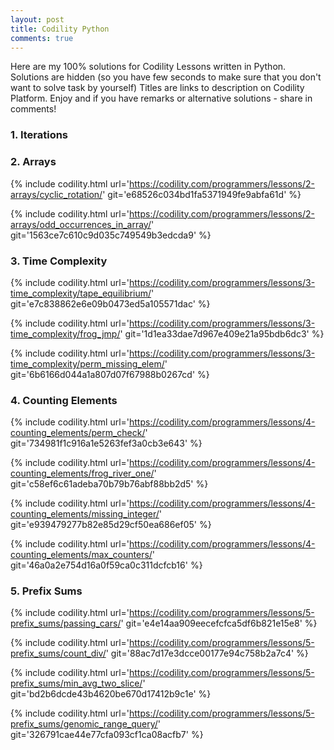 ```yaml
---
layout: post
title: Codility Python
comments: true
---
```


Here are my 100% solutions for Codility Lessons written in Python. Solutions are hidden (so you have few seconds to make sure that you don't want to solve task by yourself) Titles are links to description on Codility Platform. Enjoy and if you have remarks or alternative solutions - share in comments!

### 1. Iterations

### 2. Arrays

{%
    include codility.html
    url='https://codility.com/programmers/lessons/2-arrays/cyclic_rotation/'
    git='e68526c034bd1fa5371949fe9abfa61d'
%}

{%
    include codility.html
    url='https://codility.com/programmers/lessons/2-arrays/odd_occurrences_in_array/'
    git='1563ce7c610c9d035c749549b3edcda9'
%}

<!--
```python
def solution(A, K):
    l = len(A)
    if l == 0:
        return A
    K = K % l
    if K == 0:
        return A
    a = l
    b = K
    while b:
        a, b = b, a % b
    skip = l // a
    for j in range(0, l // skip):
        pre = A[j]
        for i in range(j, skip * K, K):
            next, A[i % l] = A[i % l], pre
            pre = next
    return A
```
-->

### 3. Time Complexity

{%
    include codility.html
    url='https://codility.com/programmers/lessons/3-time_complexity/tape_equilibrium/'
    git='e7c838862e6e09b0473ed5a105571dac'
%}

{%
    include codility.html
    url='https://codility.com/programmers/lessons/3-time_complexity/frog_jmp/'
    git='1d1ea33dae7d967e409e21a95bdb6dc3'
%}

{%
    include codility.html
    url='https://codility.com/programmers/lessons/3-time_complexity/perm_missing_elem/'
    git='6b6166d044a1a807d07f67988b0267cd'
%}

### 4. Counting Elements

{%
    include codility.html
    url='https://codility.com/programmers/lessons/4-counting_elements/perm_check/'
    git='734981f1c916a1e5263fef3a0cb3e643'
%}

{%
    include codility.html
    url='https://codility.com/programmers/lessons/4-counting_elements/frog_river_one/'
    git='c58ef6c61adeba70b79b76abf88bb2d5'
%}

{%
    include codility.html
    url='https://codility.com/programmers/lessons/4-counting_elements/missing_integer/'
    git='e939479277b82e85d29cf50ea686ef05'
%}


{%
    include codility.html
    url='https://codility.com/programmers/lessons/4-counting_elements/max_counters/'
    git='46a0a2e754d16a0f59ca0c311dcfcb16'
%}


### 5. Prefix Sums

{%
    include codility.html
    url='https://codility.com/programmers/lessons/5-prefix_sums/passing_cars/'
    git='e4e14aa909eecefcfca5df6b821e15e8'
%}

{%
    include codility.html
    url='https://codility.com/programmers/lessons/5-prefix_sums/count_div/'
    git='88ac7d17e3dcce00177e94c758b2a7c4'
%}

{%
    include codility.html
    url='https://codility.com/programmers/lessons/5-prefix_sums/min_avg_two_slice/'
    git='bd2b6dcde43b4620be670d17412b9c1e'
%}

{%
    include codility.html
    url='https://codility.com/programmers/lessons/5-prefix_sums/genomic_range_query/'
    git='326791cae44e77cfa093cf1ca08acfb7'
%}

<!--

### 6. Sorting


#### 1. [MaxProductOfThree](https://codility.com/programmers/lessons/6-sorting/max_product_of_three/)
```python
def solution(A):
    A.sort()
    a = max(A[0] * A[1] * A[2], float('-inf'))
    b = max(A[0] * A[1] * A[-1], a)
    c = max(A[0] * A[-2] * A[-1], b)
    d = max(A[-3] * A[-2] * A[-1], c)
    return d    
```
#### 2. [Distinct](https://codility.com/programmers/lessons/6-sorting/distinct/)
```python
def solution(A):
    if len(A) == 0:
        return 0
    A.sort()
    result = 1
    for i in range(0, len(A)-1):
        if A[i] != A[i+1]:
            result += 1
    return result
```
#### 3. [Triangle](https://codility.com/programmers/lessons/6-sorting/triangle/)
```python
def solution(A):
    if len(A) < 3:
        return 0
    A.sort()
    for i in range(0, len(A) - 2):
        if A[i] + A[i+1] > A[i+2] and A[i] < A[i+1] + A[i+2] and A[i] + A[i+2] > A[i+2]:
            return 1
    return 0
```
#### 4. [NumberOfDiscIntersections](https://codility.com/programmers/lessons/6-sorting/number_of_disc_intersections/)
```python
def solution(A):
    if len(A) == 0:
        return 0
    l = len(A)
    B, C = [0] * l, [0] * l
    for i in range(0, l):
        left, right = i - A[i], i + A[i]
        B[left if left >= 0 else 0] += 1
        C[right if right < l else l - 1] -= 1

    acc, result = 0, 0
    for i in range(0, l):
        if result > 10000000:
            return -1
        result += B[i] * acc
        result += (B[i] * (B[i] - 1)) / 2
        acc += B[i] + C[i]
    return result

solution([1, 5, 2, 1, 4, 0])
```
### Lessons 7 - Prefix Sums

```python
def solution(S):
    if len(S) == 0:
        return 1
    A = []
    for s in S:
        num = ord(s)        
        if num == 40 or num == 91 or num == 123:
            A.append(str(unichr(num + (1 if num == 40 else 2))))
        else:
            if len(A) == 0 or A.pop() != s:
                return 0
    return 1 if len(A) == 0 else 0

solution('{[()()]}')
```
#### 2. 
```python
def solution(A, B):
    l = len(A)
    D = [] # fish swimming downstream
    alive, acctual = 0, 0
    for i in range(0, l):
        if B[i] == 1:
            D.append(A[i])
        else:
            while len(D) > 0 and D[-1] < A[i]:
                D.pop()
            alive += 1 if len(D) == 0 else 0
    return len(D) + alive

solution([4, 3, 2, 1, 5], [0, 1, 0, 0, 0])
```
#### 3. [Nesting](https://codility.com/programmers/lessons/7-stacks_and_queues/nesting/)
```python
def solution(H):
    num = 0
    A = []
    for h in H:
        if len(A) == 0 or A[-1] < h:
            A.append(h)
            num += 1
        else:
            while len(A) > 0 and A[-1] > h:
                A.pop()
            if len(A) == 0 or A[-1] < h:
                num += 1
                A.append(h)
    return num

solution([8, 8, 5, 7, 9, 8, 7, 4, 8])
```

### 8. Lesson - Leader
#### 1. [Dominator](https://codility.com/programmers/lessons/8-leader/dominator/)
```python
def solution(A):
    if len(A) == 0:
        return -1
    dom = 0
    app = 1
    for i in range(0, len(A)):
        if dom == A[i]:
            app += 1
        else:
            app -= 1
        if app == 0:
            dom = i
            app += 1
    return dom
```
#### 2. [EquiLeader](https://codility.com/programmers/lessons/8-leader/equi_leader/)
```python
def solution(A):
    dom, app = A[0], 0
    for a in A:
        app = app + (1 if dom == a else -1)
        if app == 0:
            dom = a
            app += 1
    app = 0
    for a in A:
        if a == dom:
            app += 1
    if app <= len(A) / 2:
        return 0
    else:
        num = 0
        pre = 0
        aft = app
        for i in range(0, len(A) - 1):
            if A[i] == dom:
                pre += 1
                aft -= 1
            if pre > (i + 1)/2 and aft > (len(A) - i - 1)/2:
                num += 1
        return num

solution([4, 3, 4, 4, 4, 2])
```

### 9. Lesson - ?

#### 1. 
```python
def solution(A):
    max = float('-inf')
    sum = 0
    for a in A:
        sum += a
        if sum > max:
            max = sum
        if sum < 0:
            sum = 0
    return max

solution([3, 2, -6, 4, 0])
```
#### 2. For 92%
```python
def solution(A):
    if len(A) <= 3:
        return 0

    MIN, MAX = float('-inf'), float('inf')
    suma = 0
    maks = MIN
    mini = MAX

    for i in range(1, len(A)-1):
        if A[i] < mini:
            suma += mini if mini < MAX else 0
            mini = A[i]
        else:
            suma += A[i]
        maks = max(suma, maks)
        if suma < 0:
            suma = 0
            mini = MAX
    return maks

solution([3, 2, 6, -1, 4, 5, -1, 2])
```
#### 3.
```python
def solution(A):
    mini = float('inf')
    winner = 0
    for a in A:
        winner = max(winner, a - mini)
        mini = min(mini, a)
    return winner

solution([23171, 21011, 21123, 21366, 21013, 21367])
```

### 10. Prime and composite numbers

#### 1. []()
```python
def solution(N):
    n = N ** 0.5
    result = 0
    i = 1
    while i < n:
        if N % i == 0:
            result += 2
        i += 1
    if i == n:
        result += 1
    return result

solution(24) == 8
``` python

#### 2. []()


#### 3. [Flags](https://codility.com/programmers/lessons/10-prime_and_composite_numbers/flags/)
<script src="https://gist.github.com/jonzee/29974e17ada2d07574e5c949d3353e78.js"></script>

#### 4. [Peaks](https://codility.com/programmers/lessons/10-prime_and_composite_numbers/peaks/)

### 11. Siece of Eratostenes
### 12. Euclidean algorithm
### 13. Fibonacci numbers
### 14. Binary search algorithm
### 15. Caterpillar method
### 16. Greedy algorithms
### 17. Dynamic programming
### 90. Tasks from Indeed Prime 2015 challenge
### 91. Tasks from Indeed Prime 2016 College Coders challenge
### 99. Future training


12 - 8 inch - poprzeczka 30 - 20 cm 

-->

